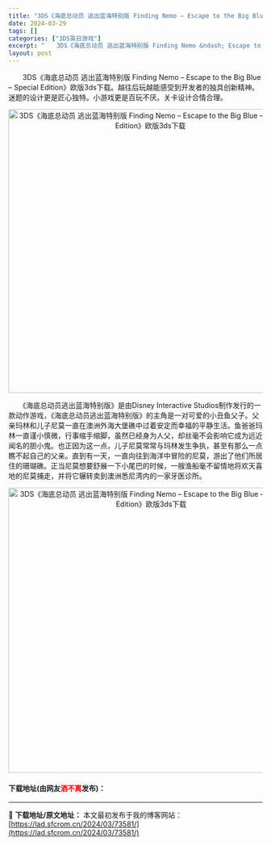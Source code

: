 ```yaml
---
title: "3DS《海底总动员 逃出蓝海特别版 Finding Nemo – Escape to the Big Blue – Special Edition》欧版3ds下载"
date: 2024-03-29
tags: []
categories: ["3DS英日游戏"]
excerpt: "　　3DS《海底总动员 逃出蓝海特别版 Finding Nemo &ndash; Escape to the Big Blue &ndash; Special Edition》欧版3ds下载。越往后玩越能感受到开发者的独具创新精神。迷题的设计更是匠心独特。小游戏更是百玩不厌。关卡设计合情合理。 　　&hellip;"
layout: post
---
```


 <p>　　3DS《海底总动员 逃出蓝海特别版 Finding Nemo &ndash; Escape to the Big Blue &ndash; Special Edition》欧版3ds下载。越往后玩越能感受到开发者的独具创新精神。迷题的设计更是匠心独特。小游戏更是百玩不厌。关卡设计合情合理。</p> <p align="center"><img align="" border="0" src="https://lad.sfcrom.cn/wp-content/uploads/2024/03/20240329_660627e151a1e.png" width="563" alt="3DS《海底总动员 逃出蓝海特别版 Finding Nemo – Escape to the Big Blue – Special Edition》欧版3ds下载" /></p> <p>　　《海底总动员逃出蓝海特别版》是由Disney Interactive Studios制作发行的一款动作游戏，《海底总动员逃出蓝海特别版》的主角是一对可爱的小丑鱼父子。父亲玛林和儿子尼莫一直在澳洲外海大堡礁中过着安定而幸福的平静生活。鱼爸爸玛林一直谨小慎微，行事缩手缩脚，虽然已经身为人父，却丝毫不会影响它成为远近闻名的胆小鬼。也正因为这一点，儿子尼莫常常与玛林发生争执，甚至有那么一点瞧不起自己的父亲。直到有一天，一直向往到海洋中冒险的尼莫，游出了他们所居住的珊瑚礁。正当尼莫想要舒展一下小尾巴的时候，一艘渔船毫不留情地将欢天喜地的尼莫捕走，并将它辗转卖到澳洲悉尼湾内的一家牙医诊所。</p> <p align="center"><img align="" border="0" src="https://lad.sfcrom.cn/wp-content/uploads/2024/03/20240329_660627e28a000.png" width="566" alt="3DS《海底总动员 逃出蓝海特别版 Finding Nemo – Escape to the Big Blue – Special Edition》欧版3ds下载" /></p> <p><h4>下载地址(由网友<font color="red">酒不离</font>发布)：</h4></p> 

---
📖 **下载地址/原文地址：** 本文最初发布于我的博客网站：[https://lad.sfcrom.cn/2024/03/73581/](https://lad.sfcrom.cn/2024/03/73581/)
